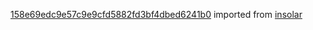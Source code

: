 [158e69edc9e57c9e9cfd5882fd3bf4dbed6241b0](https://github.com/insolar/insolar/commit/158e69edc9e57c9e9cfd5882fd3bf4dbed6241b0) imported from [insolar](https://github.com/insolar/insolar)
